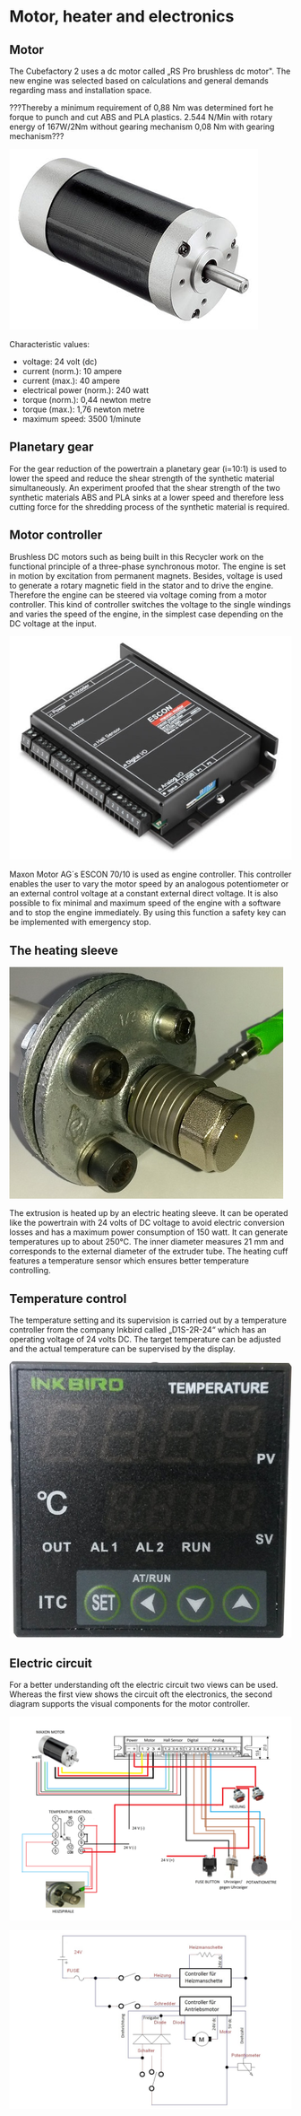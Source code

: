 # Motor, heater and electronics
## Motor
  The Cubefactory 2 uses a dc motor called „RS Pro brushless dc motor". The new engine was selected based on calculations and general demands regarding mass and installation space.
  
???Thereby a minimum requirement of 0,88 Nm was determined fort he forque to punch and cut ABS and PLA plastics.
2.544 N/Min with rotary energy of 167W/2Nm without gearing mechanism
0,08 Nm with gearing mechanism???

![Powertrain image](images/powertrain_images/Motor_rs_online.jpg)

Characteristic values:
+ voltage: 24 volt (dc)
+ current (norm.): 10 ampere
+ current (max.): 40 ampere
+ electrical power (norm.): 240 watt
+ torque (norm.): 0,44 newton metre
+ torque (max.): 1,76 newton metre
+ maximum speed: 3500 1/minute

## Planetary gear
  For the gear reduction of the powertrain a planetary gear (i=10:1) is used to lower the speed and reduce the shear strength of the synthetic material simultaneously. An experiment proofed that the shear strength of the two synthetic materials ABS and PLA sinks at a lower speed and therefore less cutting force for the shredding process of the synthetic material is required.


## Motor controller
  Brushless DC motors such as being built in this Recycler work on the functional principle of a three-phase synchronous motor. The engine is set in motion by excitation from permanent magnets. Besides, voltage is used to generate a rotary magnetic field in the stator and to drive the engine. Therefore the engine can be steered via voltage coming from a motor controller. This kind of controller switches the voltage to the single windings and varies the speed of the engine, in the simplest case depending on the DC voltage at the input.
 
![Motor Controller image](images/powertrain_images/Escon_Controller.jpg)
 
Maxon Motor AG´s  ESCON 70/10 is used as engine controller. This controller enables the user to vary the motor speed by an analogous potentiometer or an external control voltage at a constant external direct voltage. It is also possible to fix minimal and maximum speed of the engine with a software and to stop the engine immediately. By using this function a safety key can be implemented with emergency stop.

## The heating sleeve

![heating sleeve](images/powertrain_images/Heizmanschette.jpg)

  The extrusion is heated up by an electric heating sleeve. It can be operated like the powertrain with 24 volts of DC voltage to avoid electric conversion losses and has a maximum power consumption of 150 watt. It can generate temperatures up to about 250°C. The inner diameter measures 21 mm and corresponds to the external diameter of the extruder tube. The heating cuff features a temperature sensor which ensures better temperature controlling.
  
## Temperature control

  The temperature setting and its supervision is carried out by a temperature controller from the company Inkbird called „D1S-2R-24“ which has an operating voltage of 24 volts DC. The target temperature can be adjusted and the actual temperature can be supervised by the display.

![temperature control](images/powertrain_images/InkBird_Temperaturcontroller.jpg)

## Electric circuit
  For a better understanding oft the electric circuit two views can be used.
Whereas the first view shows the circuit oft the electronics, the second diagram supports the visual components for the motor controller. 

![Electric circuit 1](images/powertrain_images/Schaltplan.png)

![Electric circuit 2](images/powertrain_images/Schaltplan_neu.jpg)
